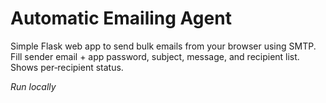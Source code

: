 # Automatic Emailing Agent

Simple Flask web app to send bulk emails from your browser using SMTP.  
Fill sender email + app password, subject, message, and recipient list.  
Shows per‑recipient status.

*Run locally*